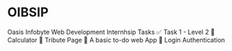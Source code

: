 # OIBSIP
Oasis Infobyte Web Development Internhsip Tasks
:white_check_mark: Task 1 - Level 2
🚀 Calculator
🚀 Tribute Page
🚀 A basic to-do web App
🚀 Login Authentication


